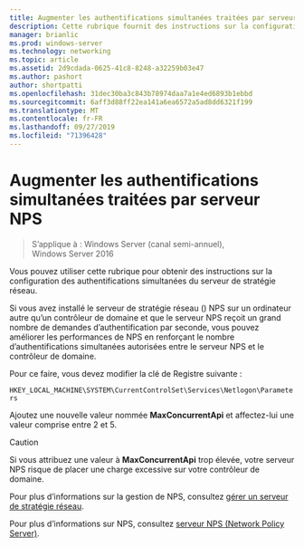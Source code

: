 ```yaml
---
title: Augmenter les authentifications simultanées traitées par serveur NPS
description: Cette rubrique fournit des instructions sur la configuration des authentifications simultanées du serveur de stratégie réseau dans Windows Server 2016.
manager: brianlic
ms.prod: windows-server
ms.technology: networking
ms.topic: article
ms.assetid: 2d9cdada-0625-41c8-8248-a32259b03e47
ms.author: pashort
author: shortpatti
ms.openlocfilehash: 31dec30ba3c843b78974daa7a1e4ed6893b1ebbd
ms.sourcegitcommit: 6aff3d88ff22ea141a6ea6572a5ad8dd6321f199
ms.translationtype: MT
ms.contentlocale: fr-FR
ms.lasthandoff: 09/27/2019
ms.locfileid: "71396428"
---
```

# <a name="increase-concurrent-authentications-processed-by-nps"></a>Augmenter les authentifications simultanées traitées par serveur NPS

>S’applique à : Windows Server (canal semi-annuel), Windows Server 2016

Vous pouvez utiliser cette rubrique pour obtenir des instructions sur la configuration des authentifications simultanées du serveur de stratégie réseau.

Si vous avez installé le serveur de stratégie réseau \(\) NPS sur un ordinateur autre qu’un contrôleur de domaine et que le serveur NPS reçoit un grand nombre de demandes d’authentification par seconde, vous pouvez améliorer les performances de NPS en renforçant le nombre d’authentifications simultanées autorisées entre le serveur NPS et le contrôleur de domaine.

Pour ce faire, vous devez modifier la clé de Registre suivante : 

`HKEY_LOCAL_MACHINE\SYSTEM\CurrentControlSet\Services\Netlogon\Parameters`

Ajoutez une nouvelle valeur nommée **MaxConcurrentApi** et affectez-lui une valeur comprise entre 2 et 5. 

>[!CAUTION]
>Si vous attribuez une valeur à **MaxConcurrentApi** trop élevée, votre serveur NPS risque de placer une charge excessive sur votre contrôleur de domaine.

Pour plus d’informations sur la gestion de NPS, consultez [gérer un serveur de stratégie réseau](nps-manage-top.md).

Pour plus d’informations sur NPS, consultez [serveur NPS (Network Policy Server)](nps-top.md).